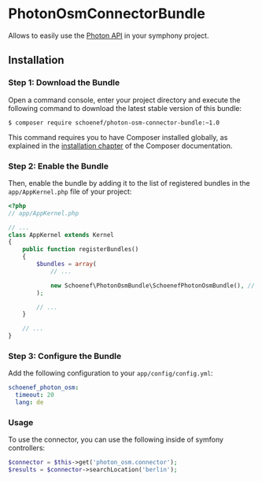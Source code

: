 # PhotonOsmConnectorBundle
Allows to easily use the [Photon API](https://photon.komoot.de/) in your symphony project.

## Installation

### Step 1: Download the Bundle


Open a command console, enter your project directory and execute the
following command to download the latest stable version of this bundle:

```console
$ composer require schoenef/photon-osm-connector-bundle:~1.0
```

This command requires you to have Composer installed globally, as explained
in the [installation chapter](https://getcomposer.org/doc/00-intro.md)
of the Composer documentation.

### Step 2: Enable the Bundle

Then, enable the bundle by adding it to the list of registered bundles
in the `app/AppKernel.php` file of your project:

```php
<?php
// app/AppKernel.php

// ...
class AppKernel extends Kernel
{
    public function registerBundles()
    {
        $bundles = array(
            // ...

            new Schoenef\PhotonOsmBundle\SchoenefPhotonOsmBundle(), // takes care of html to pdf conversion via third party services
        );

        // ...
    }

    // ...
}
```

### Step 3: Configure the Bundle

Add the following configuration to your ```app/config/config.yml```:
```yml
schoenef_photon_osm:
  timeout: 20
  lang: de
```

### Usage

To use the connector, you can use the following inside of symfony controllers:

```php
$connector = $this->get('photon_osm.connector');
$results = $connector->searchLocation('berlin');
```

